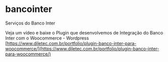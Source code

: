 # bancointer
Serviços do Banco Inter

Veja um vídeo e baixe o Plugin que desenvolvemos de Integração do Banco Inter com o Woocommerce - Wordpress
[https://www.diletec.com.br/portfolio/plugin-banco-inter-para-woocommerce/](https://www.diletec.com.br/portfolio/plugin-banco-inter-para-woocommerce/)
